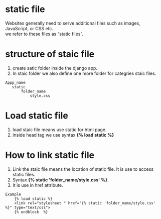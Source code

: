 # static file  
Websites generally need to serve additional files such as images, JavaScript, or CSS etc.  
we refer to these files as “static files”.   
# structure of staic file  
 1. create satic folder inside the django app.   
 2. In staic folder we also define one more folder for categries staic files.  
 ``` 
Appp_name  
    static 
        folder_name 
            style.css  
```   
# Load static file 
1. load staic file means use static for html page.  
2. inside head tag we use syntax **{% load static %}**    

# How to link static file  
1. Link the staic file means the location of static file. It is use to access static files.  
2. Syntax **{% static 'folder_name/style.css' %}**.  
3. It is use in href attribute.  

``` 
Example 
    {% load static %}
    <link rel="stylesheet " href="{% static 'folder_name/style.css' %}" type="text/css">
    {% endblock  %}
```